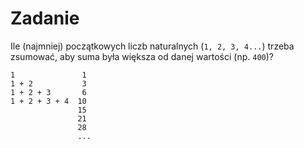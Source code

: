 # Zadanie

Ile (najmniej) początkowych liczb naturalnych (`1, 2, 3, 4...`) trzeba zsumować, aby suma była większa od danej wartości (np. `400`)?

```
1               1
1 + 2           3
1 + 2 + 3       6
1 + 2 + 3 + 4  10
               15
               21
               28
               ...
```
